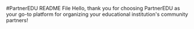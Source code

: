 #PartnerEDU README File
Hello, thank you for choosing PartnerEDU as your go-to platform for organizing your educational institution's community partners!
